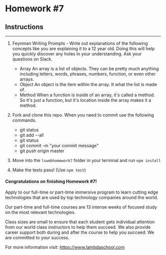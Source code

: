# Homework #7

## Instructions
---
1. Feynman Writing Prompts - Write out explanations of the following concepts like you are explaining it to a 12 year old.  Doing this will help you quickly discover any holes in your understanding.  Ask your questions on Slack.
		
	* Array
        An array is a list of objects.  They can be pretty much anything including letters, words, phrases, numbers, function, or even other arrays.
	* Object
        An object is the item within the array.  It what the list is made of.
	* Method
        When a function is inside of an array, it's called a method.  So it's just a function, but it's location inside the array makes it a method.


3. Fork and clone this repo.  When you need to commit use the following commands.
		
	* git status
	* git add --all
	* git status
	* git commit -m "your commit message"
	* git push origin master


4. Move into the `lswebhomework7` folder in your terminal and run `npm install` 


4. Make the tests pass! (Use `npm test`)




#### Congratulations on finishing Homework #7!
Apply to our full-time or part-time immersive program to learn cutting edge technologies that are used by top technology companies around the world.

Our part-time and full-time courses are 13 intense weeks of focused study on the most relevant technologies.  

Class sizes are small to ensure that each student gets individual attention from our world class instructors to help them succeed.  We also provide career support both during and after the course to help you succeed.  We are committed to your success.

For more information visit: https://www.lambdaschool.com
